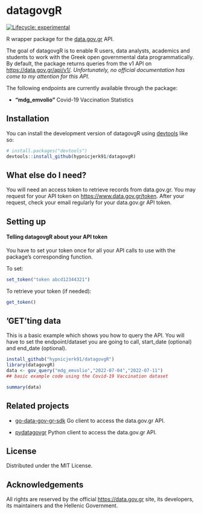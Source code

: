 
<!-- README.md is generated from README.Rmd. Please edit that file -->

# datagovgR

<!-- badges: start -->

[![Lifecycle:
experimental](https://img.shields.io/badge/lifecycle-experimental-orange.svg)](https://lifecycle.r-lib.org/articles/stages.html#experimental)

<!-- badges: end -->

R wrapper package for the [data.gov.gr](https://www.data.gov.gr) API.

The goal of datagovgR is to enable R users, data analysts, academics and
students to work with the Greek open governmental data programmatically.
By default, the package returns queries from the v1 API on
<https://data.gov.gr/api/v1/>. *Unfortunately, no official documentation
has come to my attention for this API.*

The following endpoints are currently available through the package:

-   **“mdg_emvolio”** Covid-19 Vaccination Statistics

## Installation

You can install the development version of datagovgR using
[devtools](https://github.com/r-lib/devtools "Devtools package") like
so:

``` r
# install.packages("devtools")
devtools::install_github(hypnicjerk91/datagovgR)
```

## What else do I need?

You will need an access token to retrieve records from data.gov.gr. You
may request for your API token on <https://www.data.gov.gr/token>. After
your request, check your email regularly for your data.gov.gr API token.

## Setting up

#### Telling datagovgR about your API token

You have to set your token once for all your API calls to use with the
package’s corresponding function.

To set:

``` r
set_token("token abcd12344321")
```

To retrieve your token (if needed):

``` r
get_token()
```

## ’GET’ting data

This is a basic example which shows you how to query the API. You will
have to set the endpoint/dataset you are going to call, start_date
(optional) and end_date (optional).

``` r
install_github("hypnicjerk91/datagovgR")
library(datagovgR)
data <- gov_query("mdg_emvolio","2022-07-04","2022-07-11")
## basic example code using the Covid-19 Vaccination dataset
```

``` r
summary(data)
```

## Related projects

-   [go-data-gov-gr-sdk](https://github.com/ppapapetrou76/go-data-gov-gr-sdk)
    Go client to access the data.gov.gr API.

-   [pydatagovgr](https://github.com/ilias-ant/pydatagovgr) Python
    client to access the data.gov.gr API.

## License

Distributed under the MIT License.

## Acknowledgements

All rights are reserved by the official <https://data.gov.gr> site, its
developers, its maintainers and the Hellenic Government.
